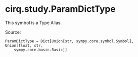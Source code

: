 <div itemscope itemtype="http://developers.google.com/ReferenceObject">
<meta itemprop="name" content="cirq.study.ParamDictType" />
<meta itemprop="path" content="Stable" />
</div>

# cirq.study.ParamDictType


This symbol is a Type Alias.


Source:

<pre class="devsite-click-to-copy prettyprint lang-py tfo-signature-link">
<code>ParamDictType = Dict[Union[str, sympy.core.symbol.Symbol], Union[float, str,
    sympy.core.basic.Basic]]
</code></pre>




